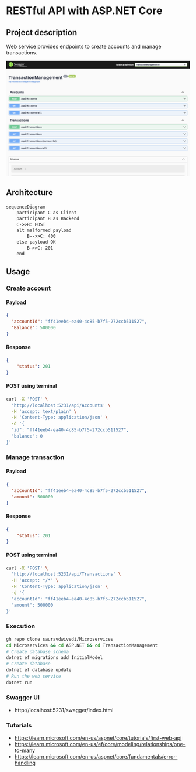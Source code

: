 # RESTful API with ASP.NET Core

## Project description

Web service provides endpoints to create accounts and manage transactions.

<img src=pic.PNG alt="Swagger UI">

## Architecture

```mermaid
sequenceDiagram
    participant C as Client
    participant B as Backend
    C->>B: POST
    alt malformed payload
        B-->>C: 400
    else payload OK
        B->>C: 201
    end
```

## Usage

### Create account
#### Payload
```json
{
  "accountId": "ff41eeb4-ea40-4c85-b7f5-272ccb511527",
  "Balance": 500000
}
```

#### Response
```json
{
    "status": 201
}
```

#### POST using terminal

```bash
curl -X 'POST' \
  'http://localhost:5231/api/Accounts' \
  -H 'accept: text/plain' \
  -H 'Content-Type: application/json' \
  -d '{
  "id": "ff41eeb4-ea40-4c85-b7f5-272ccb511527",
  "balance": 0
}'
```

### Manage transaction
#### Payload
```json
{
  "accountId": "ff41eeb4-ea40-4c85-b7f5-272ccb511527",
  "amount": 500000
}
```

#### Response
```json
{
    "status": 201
}
```

#### POST using terminal

```bash
curl -X 'POST' \
  'http://localhost:5231/api/Transactions' \
  -H 'accept: */*' \
  -H 'Content-Type: application/json' \
  -d '{
  "accountId": "ff41eeb4-ea40-4c85-b7f5-272ccb511527",
  "amount": 500000
}'
```

### Execution

```bash
gh repo clone sauravdwivedi/Microservices
cd Microservices && cd ASP.NET && cd TransactionManagement
# Create database schema
dotnet ef migrations add InitialModel
# Create database 
dotnet ef database update
# Run the web service
dotnet run
```

### Swagger UI

- http://localhost:5231/swagger/index.html

### Tutorials 

- https://learn.microsoft.com/en-us/aspnet/core/tutorials/first-web-api
- https://learn.microsoft.com/en-us/ef/core/modeling/relationships/one-to-many
- https://learn.microsoft.com/en-us/aspnet/core/fundamentals/error-handling
  